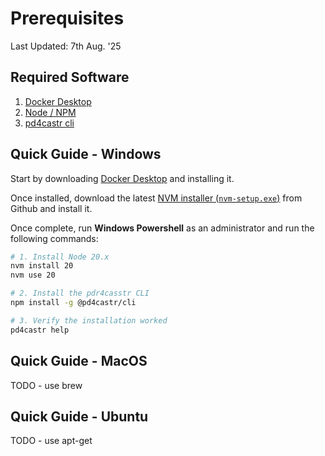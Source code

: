 # Prerequisites

Last Updated: 7th Aug. '25

## Required Software

1. [Docker Desktop](https://docs.docker.com/get-started/introduction/get-docker-desktop/)
2. [Node / NPM](https://nodejs.org/en/download)
3. [pd4castr cli](https://npmjs.com/packages/<cli-tool-package-name>)

## Quick Guide - Windows

Start by downloading [Docker Desktop](https://docs.docker.com/desktop/setup/install/windows-install) and installing it.

Once installed, download the latest [NVM installer (`nvm-setup.exe`)](https://github.com/coreybutler/nvm-windows/releases) from Github and install it.

Once complete, run **Windows Powershell** as an administrator and run the following commands:

```bash
# 1. Install Node 20.x
nvm install 20
nvm use 20

# 2. Install the pdr4casstr CLI
npm install -g @pd4castr/cli

# 3. Verify the installation worked
pd4castr help
```

## Quick Guide - MacOS

TODO - use brew

## Quick Guide - Ubuntu

TODO - use apt-get
